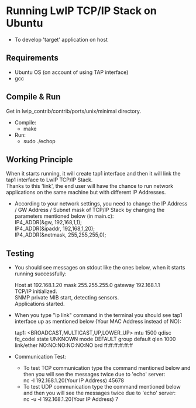 # Running LwIP TCP/IP Stack on Ubuntu
- To develop 'target' application on host 

## Requirements
- Ubuntu OS (on account of using TAP interface)
- gcc

## Compile & Run
Get in lwip_contrib/contrib/ports/unix/minimal directory.
- Compile:
    -  make
- Run:
    - sudo ./echop

## Working Principle
When it starts running, it will create tap1 interface and then it will link the tap1 interface to LwIP TCP/IP Stack.<br />
Thanks to this 'link', the end user will have the chance to run network applications on the same machine but with different IP Addresses.

- According to your network settings, you need to change the IP Address / GW Address / Subnet mask of TCP/IP Stack by changing the parameters mentioned below (in main.c):<br />
  IP4_ADDR(&gw, 192,168,1,1);  <br />
  IP4_ADDR(&ipaddr, 192,168,1,20);  <br />
  IP4_ADDR(&netmask, 255,255,255,0);  <br />

## Testing

- You should see messages on stdout like the ones below, when it starts running successfully:<br />

    Host at 192.168.1.20 mask 255.255.255.0 gateway 192.168.1.1 <br />
    TCP/IP initialized. <br />
    SNMP private MIB start, detecting sensors. <br />
    Applications started. <br />

- When you type "ip link" command in the terminal you should see tap1 interface up as mentioned below (Your MAC Address instead of NO):<br />

    tap1: <BROADCAST,MULTICAST,UP,LOWER_UP> mtu 1500 qdisc fq_codel state UNKNOWN mode DEFAULT group default qlen 1000<br />
    link/ether NO:NO:NO:NO:NO:NO brd ff:ff:ff:ff:ff:ff<br />


- Communication Test:
    - To test TCP communication type the command mentioned below and then you will see the messages twice due to 'echo' server:<br />
        nc -l 192.168.1.20(Your IP Address) 45678<br />
    - To test UDP communication type the command mentioned below and then you will see the messages twice due to 'echo' server:<br />
        nc -u -l 192.168.1.20(Your IP Address) 7<br />





